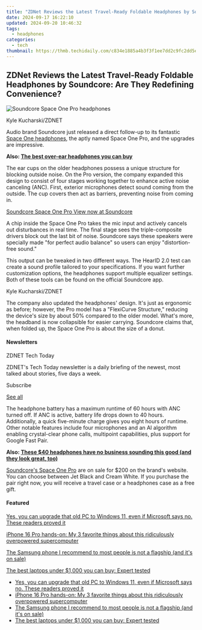 ```yaml
---
title: "ZDNet Reviews the Latest Travel-Ready Foldable Headphones by Soundcore: Are They Redefining Convenience?"
date: 2024-09-17 16:22:10
updated: 2024-09-20 10:46:32
tags:
  - headphones
categories:
  - tech
thumbnail: https://thmb.techidaily.com/c834e1885a4b3f3f1ee7dd2c9fc2dd5ec6f5c9eaec19dd6a1d5eb489c36a841d.jpg
---
```


## ZDNet Reviews the Latest Travel-Ready Foldable Headphones by Soundcore: Are They Redefining Convenience?

![Soundcore Space One Pro headphones](https://www.zdnet.com/a/img/resize/d8828f15b659b14e404946f64de70a24cfb275a0/2024/09/06/d2228509-22dc-4062-96e2-36c5d0d99461/img-7256.jpg?auto=webp&width=1280)

Kyle Kucharski/ZDNET

Audio brand Soundcore just released a direct follow-up to its fantastic [Space One headphones](https://www.zdnet.com/article/all-aboard-the-space-one-headphones-quality-features-for-a-down-to-earth-price/), the aptly named Space One Pro, and the upgrades are impressive.

**Also: [The best over-ear headphones you can buy](https://www.zdnet.com/article/best-over-ear-headphones/)**

The ear cups on the older headphones possess a unique structure for blocking outside noise. On the Pro version, the company expanded this design to consist of four stages working together to enhance active noise canceling (ANC). First, exterior microphones detect sound coming from the outside. The cup covers then act as barriers, preventing noise from coming in.

[Soundcore Space One Pro View now at Soundcore](https://shop-links.co/link/?exclusive=1&publisher_slug=itechdaily19598&url=https%3A%2F%2Fwww.tkqlhce.com%2Fclick-9041660-15735301%3Furl%3Dhttps%253A%252F%252Fwww.soundcore.com%252Fproducts%252Fa3062-noise-cancelling-headphones%26sid%3Dzd-%255F%255FCOM%255FCLICK%255FID%255F%255F-dtp)

A chip inside the Space One Pro takes the mic input and actively cancels out disturbances in real time. The final stage sees the triple-composite drivers block out the last bit of noise. Soundcore says these speakers were specially made "for perfect audio balance" so users can enjoy "distortion-free sound." 

This output can be tweaked in two different ways. The HearID 2.0 test can create a sound profile tailored to your specifications. If you want further customization options, the headphones support multiple equalizer settings. Both of these tools can be found on the official Soundcore app.

Kyle Kucharski/ZDNET

The company also updated the headphones' design. It's just as ergonomic as before; however, the Pro model has a "FlexiCurve Structure," reducing the device's size by about 50% compared to the older model. What's more, the headband is now collapsible for easier carrying. Soundcore claims that, when folded up, the Space One Pro is about the size of a donut.

#### Newsletters

ZDNET Tech Today

ZDNET's Tech Today newsletter is a daily briefing of the newest, most talked about stories, five days a week.

 Subscribe

[See all](https://www.zdnet.com/newsletters/)

The headphone battery has a maximum runtime of 60 hours with ANC turned off. If ANC is active, battery life drops down to 40 hours. Additionally, a quick five-minute charge gives you eight hours of runtime. Other notable features include four microphones and an AI algorithm enabling crystal-clear phone calls, multipoint capabilities, plus support for Google Fast Pair. 

**Also: [These $40 headphones have no business sounding this good (and they look great, too)](https://www.zdnet.com/article/these-40-headphones-have-no-business-sounding-this-good-and-they-look-great-too/)**

[Soundcore's Space One Pro](https://shop-links.co/link/?exclusive=1&publisher_slug=itechdaily19598&url=https%3A%2F%2Fwww.tkqlhce.com%2Fclick-9041660-15735301%3Furl%3Dhttps%253A%252F%252Fwww.soundcore.com%252Fproducts%252Fa3062-noise-cancelling-headphones%26sid%3Dzd-%255F%255FCOM%255FCLICK%255FID%255F%255F-dtp) are on sale for $200 on the brand's website. You can choose between Jet Black and Cream White. If you purchase the pair right now, you will receive a travel case or a headphones case as a free gift.

#### Featured

[Yes, you can upgrade that old PC to Windows 11, even if Microsoft says no. These readers proved it](https://www.zdnet.com/article/yes-you-can-upgrade-that-old-pc-to-windows-11-even-if-microsoft-says-no-these-readers-proved-it/ "Yes, you can upgrade that old PC to Windows 11, even if Microsoft says no. These readers proved it")

[iPhone 16 Pro hands-on: My 3 favorite things about this ridiculously overpowered supercomputer](https://www.zdnet.com/article/i-went-hands-on-with-iphone-16-pro-my-3-favorite-features-of-apples-pocket-supercomputer/ "iPhone 16 Pro hands-on: My 3 favorite things about this ridiculously overpowered supercomputer")

[The Samsung phone I recommend to most people is not a flagship (and it's on sale)](https://www.zdnet.com/article/the-samsung-phone-i-recommend-to-most-people-is-not-a-flagship-and-its-on-sale/ "The Samsung phone I recommend to most people is not a flagship (and it's on sale)")

[The best laptops under $1,000 you can buy: Expert tested](https://www.zdnet.com/article/best-laptop-under-1000/ "The best laptops under $1,000 you can buy: Expert tested")

* [Yes, you can upgrade that old PC to Windows 11, even if Microsoft says no. These readers proved it](https://www.zdnet.com/article/yes-you-can-upgrade-that-old-pc-to-windows-11-even-if-microsoft-says-no-these-readers-proved-it/ "Yes, you can upgrade that old PC to Windows 11, even if Microsoft says no. These readers proved it")
* [iPhone 16 Pro hands-on: My 3 favorite things about this ridiculously overpowered supercomputer](https://www.zdnet.com/article/i-went-hands-on-with-iphone-16-pro-my-3-favorite-features-of-apples-pocket-supercomputer/ "iPhone 16 Pro hands-on: My 3 favorite things about this ridiculously overpowered supercomputer")
* [The Samsung phone I recommend to most people is not a flagship (and it's on sale)](https://www.zdnet.com/article/the-samsung-phone-i-recommend-to-most-people-is-not-a-flagship-and-its-on-sale/ "The Samsung phone I recommend to most people is not a flagship (and it's on sale)")
* [The best laptops under $1,000 you can buy: Expert tested](https://www.zdnet.com/article/best-laptop-under-1000/ "The best laptops under $1,000 you can buy: Expert tested")

<ins class="adsbygoogle"
     style="display:block"
     data-ad-format="autorelaxed"
     data-ad-client="ca-pub-7571918770474297"
     data-ad-slot="1223367746"></ins>



<ins class="adsbygoogle"
     style="display:block"
     data-ad-client="ca-pub-7571918770474297"
     data-ad-slot="8358498916"
     data-ad-format="auto"
     data-full-width-responsive="true"></ins>
